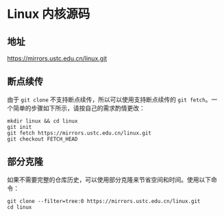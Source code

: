 # Linux 内核源码

## 地址

<https://mirrors.ustc.edu.cn/linux.git>

## 断点续传

由于 `git clone` 不支持断点续传，所以可以使用支持断点续传的 `git fetch`。一个简单的步骤如下所示，请按自己的需求酌情更改：

    mkdir linux && cd linux
    git init
    git fetch https://mirrors.ustc.edu.cn/linux.git
    git checkout FETCH_HEAD

## 部分克隆

如果不需要完整的仓库历史，可以使用部分克隆来节省空间和时间。使用以下命令：

```shell
git clone --filter=tree:0 https://mirrors.ustc.edu.cn/linux.git
cd linux
```
